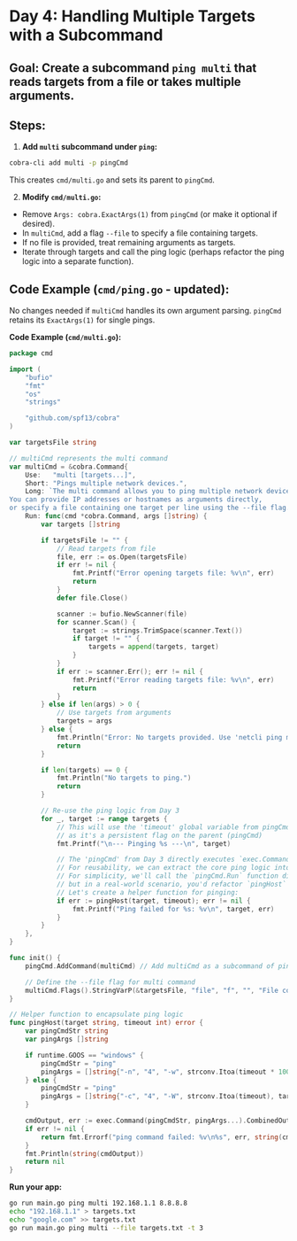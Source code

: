 # Day 4: Handling Multiple Targets with a Subcommand

## **Goal:** Create a subcommand `ping multi` that reads targets from a file or takes multiple arguments.

## **Steps:**

1.  **Add `multi` subcommand under `ping`:**
```bash
cobra-cli add multi -p pingCmd
```
This creates `cmd/multi.go` and sets its parent to `pingCmd`.

2.  **Modify `cmd/multi.go`:**
* Remove `Args: cobra.ExactArgs(1)` from `pingCmd` (or make it optional if desired).
* In `multiCmd`, add a flag `--file` to specify a file containing targets.
* If no file is provided, treat remaining arguments as targets.
* Iterate through targets and call the ping logic (perhaps refactor the ping logic into a separate function).

## **Code Example (`cmd/ping.go` - updated):**
No changes needed if `multiCmd` handles its own argument parsing. `pingCmd` retains its `ExactArgs(1)` for single pings.

**Code Example (`cmd/multi.go`):**

```go
package cmd

import (
	"bufio"
	"fmt"
	"os"
	"strings"

	"github.com/spf13/cobra"
)

var targetsFile string

// multiCmd represents the multi command
var multiCmd = &cobra.Command{
	Use:   "multi [targets...]",
	Short: "Pings multiple network devices.",
	Long: `The multi command allows you to ping multiple network devices.
You can provide IP addresses or hostnames as arguments directly,
or specify a file containing one target per line using the --file flag.`,
	Run: func(cmd *cobra.Command, args []string) {
		var targets []string

		if targetsFile != "" {
			// Read targets from file
			file, err := os.Open(targetsFile)
			if err != nil {
				fmt.Printf("Error opening targets file: %v\n", err)
				return
			}
			defer file.Close()

			scanner := bufio.NewScanner(file)
			for scanner.Scan() {
				target := strings.TrimSpace(scanner.Text())
				if target != "" {
					targets = append(targets, target)
				}
			}
			if err := scanner.Err(); err != nil {
				fmt.Printf("Error reading targets file: %v\n", err)
				return
			}
		} else if len(args) > 0 {
			// Use targets from arguments
			targets = args
		} else {
			fmt.Println("Error: No targets provided. Use 'netcli ping multi <targets...>' or 'netcli ping multi --file <filename>'")
			return
		}

		if len(targets) == 0 {
			fmt.Println("No targets to ping.")
			return
		}

		// Re-use the ping logic from Day 3
		for _, target := range targets {
			// This will use the 'timeout' global variable from pingCmd
			// as it's a persistent flag on the parent (pingCmd)
			fmt.Printf("\n--- Pinging %s ---\n", target)

			// The 'pingCmd' from Day 3 directly executes `exec.Command`
			// For reusability, we can extract the core ping logic into a function.
			// For simplicity, we'll call the `pingCmd.Run` function directly,
			// but in a real-world scenario, you'd refactor `pingHost` function.
			// Let's create a helper function for pinging:
			if err := pingHost(target, timeout); err != nil {
				fmt.Printf("Ping failed for %s: %v\n", target, err)
			}
		}
	},
}

func init() {
	pingCmd.AddCommand(multiCmd) // Add multiCmd as a subcommand of pingCmd

	// Define the --file flag for multi command
	multiCmd.Flags().StringVarP(&targetsFile, "file", "f", "", "File containing network targets (one per line)")
}

// Helper function to encapsulate ping logic
func pingHost(target string, timeout int) error {
	var pingCmdStr string
	var pingArgs []string

	if runtime.GOOS == "windows" {
		pingCmdStr = "ping"
		pingArgs = []string{"-n", "4", "-w", strconv.Itoa(timeout * 1000), target}
	} else {
		pingCmdStr = "ping"
		pingArgs = []string{"-c", "4", "-W", strconv.Itoa(timeout), target}
	}

	cmdOutput, err := exec.Command(pingCmdStr, pingArgs...).CombinedOutput()
	if err != nil {
		return fmt.Errorf("ping command failed: %v\n%s", err, string(cmdOutput))
	}
	fmt.Println(string(cmdOutput))
	return nil
}
```

**Run your app:**

```bash
go run main.go ping multi 192.168.1.1 8.8.8.8
echo "192.168.1.1" > targets.txt
echo "google.com" >> targets.txt
go run main.go ping multi --file targets.txt -t 3
```
